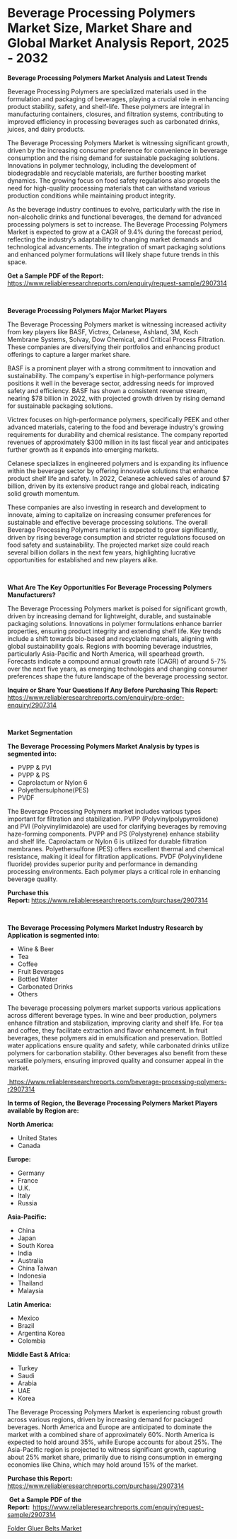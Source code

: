 <p><h1>Beverage Processing Polymers Market Size, Market Share and Global Market Analysis Report, 2025 - 2032</h1></p><p><strong>Beverage Processing Polymers Market Analysis and Latest Trends</strong></p>
<p><p>Beverage Processing Polymers are specialized materials used in the formulation and packaging of beverages, playing a crucial role in enhancing product stability, safety, and shelf-life. These polymers are integral in manufacturing containers, closures, and filtration systems, contributing to improved efficiency in processing beverages such as carbonated drinks, juices, and dairy products.</p><p>The Beverage Processing Polymers Market is witnessing significant growth, driven by the increasing consumer preference for convenience in beverage consumption and the rising demand for sustainable packaging solutions. Innovations in polymer technology, including the development of biodegradable and recyclable materials, are further boosting market dynamics. The growing focus on food safety regulations also propels the need for high-quality processing materials that can withstand various production conditions while maintaining product integrity.</p><p>As the beverage industry continues to evolve, particularly with the rise in non-alcoholic drinks and functional beverages, the demand for advanced processing polymers is set to increase. The Beverage Processing Polymers Market is expected to grow at a CAGR of 9.4% during the forecast period, reflecting the industry’s adaptability to changing market demands and technological advancements. The integration of smart packaging solutions and enhanced polymer formulations will likely shape future trends in this space.</p></p>
<p><strong>Get a Sample PDF of the Report:&nbsp;</strong> <a href="https://www.reliableresearchreports.com/enquiry/request-sample/2907314?utm_campaign=2743&utm_medium=2&utm_source=Github&utm_content=ia&utm_term=12032025&utm_id=beverage-processing-polymers">https://www.reliableresearchreports.com/enquiry/request-sample/2907314</a></p>
<p>&nbsp;</p>
<p><strong>Beverage Processing Polymers Major Market Players</strong></p>
<p><p>The Beverage Processing Polymers market is witnessing increased activity from key players like BASF, Victrex, Celanese, Ashland, 3M, Koch Membrane Systems, Solvay, Dow Chemical, and Critical Process Filtration. These companies are diversifying their portfolios and enhancing product offerings to capture a larger market share.</p><p>BASF is a prominent player with a strong commitment to innovation and sustainability. The company's expertise in high-performance polymers positions it well in the beverage sector, addressing needs for improved safety and efficiency. BASF has shown a consistent revenue stream, nearing $78 billion in 2022, with projected growth driven by rising demand for sustainable packaging solutions.</p><p>Victrex focuses on high-performance polymers, specifically PEEK and other advanced materials, catering to the food and beverage industry's growing requirements for durability and chemical resistance. The company reported revenues of approximately $300 million in its last fiscal year and anticipates further growth as it expands into emerging markets.</p><p>Celanese specializes in engineered polymers and is expanding its influence within the beverage sector by offering innovative solutions that enhance product shelf life and safety. In 2022, Celanese achieved sales of around $7 billion, driven by its extensive product range and global reach, indicating solid growth momentum.</p><p>These companies are  also investing in research and development to innovate, aiming to capitalize on increasing consumer preferences for sustainable and effective beverage processing solutions. The overall Beverage Processing Polymers market is expected to grow significantly, driven by rising beverage consumption and stricter regulations focused on food safety and sustainability. The projected market size could reach several billion dollars in the next few years, highlighting lucrative opportunities for established and new players alike.</p></p>
<p>&nbsp;</p>
<p><strong>What Are The Key Opportunities For Beverage Processing Polymers Manufacturers?</strong></p>
<p><p>The Beverage Processing Polymers market is poised for significant growth, driven by increasing demand for lightweight, durable, and sustainable packaging solutions. Innovations in polymer formulations enhance barrier properties, ensuring product integrity and extending shelf life. Key trends include a shift towards bio-based and recyclable materials, aligning with global sustainability goals. Regions with booming beverage industries, particularly Asia-Pacific and North America, will spearhead growth. Forecasts indicate a compound annual growth rate (CAGR) of around 5-7% over the next five years, as emerging technologies and changing consumer preferences shape the future landscape of the beverage processing sector.</p></p>
<p><strong>Inquire or Share Your Questions If Any Before Purchasing This Report:</strong> <a href="https://www.reliableresearchreports.com/enquiry/pre-order-enquiry/2907314?utm_campaign=2743&utm_medium=2&utm_source=Github&utm_content=ia&utm_term=12032025&utm_id=beverage-processing-polymers">https://www.reliableresearchreports.com/enquiry/pre-order-enquiry/2907314</a></p>
<p>&nbsp;</p>
<p><strong>Market Segmentation</strong></p>
<p><strong>The Beverage Processing Polymers Market Analysis by types is segmented into:</strong></p>
<p><ul><li>PVPP & PVI</li><li>PVPP & PS</li><li>Caprolactum or Nylon 6</li><li>Polyethersulphone(PES)</li><li>PVDF</li></ul></p>
<p><p>The Beverage Processing Polymers market includes various types important for filtration and stabilization. PVPP (Polyvinylpolypyrrolidone) and PVI (Polyvinylimidazole) are used for clarifying beverages by removing haze-forming components. PVPP and PS (Polystyrene) enhance stability and shelf life. Caprolactam or Nylon 6 is utilized for durable filtration membranes. Polyethersulfone (PES) offers excellent thermal and chemical resistance, making it ideal for filtration applications. PVDF (Polyvinylidene fluoride) provides superior purity and performance in demanding processing environments. Each polymer plays a critical role in enhancing beverage quality.</p></p>
<p><strong>Purchase this Report:&nbsp;</strong><a href="https://www.reliableresearchreports.com/purchase/2907314?utm_campaign=2743&utm_medium=2&utm_source=Github&utm_content=ia&utm_term=12032025&utm_id=beverage-processing-polymers">https://www.reliableresearchreports.com/purchase/2907314</a></p>
<p>&nbsp;</p>
<p><strong>The Beverage Processing Polymers Market Industry Research by Application is segmented into:</strong></p>
<p><ul><li>Wine & Beer</li><li>Tea</li><li>Coffee</li><li>Fruit Beverages</li><li>Bottled Water</li><li>Carbonated Drinks</li><li>Others</li></ul></p>
<p><p>The beverage processing polymers market supports various applications across different beverage types. In wine and beer production, polymers enhance filtration and stabilization, improving clarity and shelf life. For tea and coffee, they facilitate extraction and flavor enhancement. In fruit beverages, these polymers aid in emulsification and preservation. Bottled water applications ensure quality and safety, while carbonated drinks utilize polymers for carbonation stability. Other beverages also benefit from these versatile polymers, ensuring improved quality and consumer appeal in the market.</p></p>
<p><a href="https://www.reliableresearchreports.com/beverage-processing-polymers-r2907314?utm_campaign=2743&utm_medium=2&utm_source=Github&utm_content=ia&utm_term=12032025&utm_id=beverage-processing-polymers">&nbsp;https://www.reliableresearchreports.com/beverage-processing-polymers-r2907314</a></p>
<p><strong>In terms of Region, the Beverage Processing Polymers Market Players available by Region are:</strong></p>
<p>
    <p> <strong> North America: </strong>
        <ul>
            <li>United States</li>
            <li>Canada</li>
        </ul>
        </p> 
    <p> <strong> Europe: </strong>
        <ul>
            <li>Germany</li>
            <li>France</li>
            <li>U.K.</li>
            <li>Italy</li>
            <li>Russia</li>
        </ul>
        </p> 
    <p> <strong> Asia-Pacific: </strong>
        <ul>
            <li>China</li>
            <li>Japan</li>
            <li>South Korea</li>
            <li>India</li>
            <li>Australia</li>
            <li>China Taiwan</li>
            <li>Indonesia</li>
            <li>Thailand</li>
            <li>Malaysia</li>
        </ul>
        </p> 
    <p> <strong> Latin America: </strong>
        <ul>
            <li>Mexico</li>
            <li>Brazil</li>
            <li>Argentina Korea</li>
            <li>Colombia</li>
        </ul>
        </p> 
    <p> <strong> Middle East & Africa: </strong>
        <ul>
            <li>Turkey</li>
            <li>Saudi</li>
            <li>Arabia</li>
            <li>UAE</li>
            <li>Korea</li>
        </ul>
    </p>
    </p>
<p><p>The Beverage Processing Polymers Market is experiencing robust growth across various regions, driven by increasing demand for packaged beverages. North America and Europe are anticipated to dominate the market with a combined share of approximately 60%. North America is expected to hold around 35%, while Europe accounts for about 25%. The Asia-Pacific region is projected to witness significant growth, capturing about 25% market share, primarily due to rising consumption in emerging economies like China, which may hold around 15% of the market.</p></p>
<p><strong>Purchase this Report: </strong><a href="https://www.reliableresearchreports.com/purchase/2907314?utm_campaign=2743&utm_medium=2&utm_source=Github&utm_content=ia&utm_term=12032025&utm_id=beverage-processing-polymers">https://www.reliableresearchreports.com/purchase/2907314</a></p>
<p>&nbsp;<strong>Get a Sample PDF of the Report:&nbsp;&nbsp;</strong><a href="https://www.reliableresearchreports.com/enquiry/request-sample/2907314?utm_campaign=2743&utm_medium=2&utm_source=Github&utm_content=ia&utm_term=12032025&utm_id=beverage-processing-polymers">https://www.reliableresearchreports.com/enquiry/request-sample/2907314</a></p>
<p><strong></strong></p>
<p><p><a href="https://github.com/rumaskdallys2/Market-Research-Report-List-1/blob/main/folder-gluer-belts-market.md?utm_campaign=2743&utm_medium=2&utm_source=Github&utm_content=ia&utm_term=12032025&utm_id=beverage-processing-polymers">Folder Gluer Belts Market</a></p></p>
